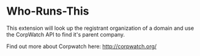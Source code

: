 # Who-Runs-This

This extension will look up the registrant organization of a domain and use the CorpWatch API to find it's parent company.

Find out more about Corpwatch here: http://corpwatch.org/
